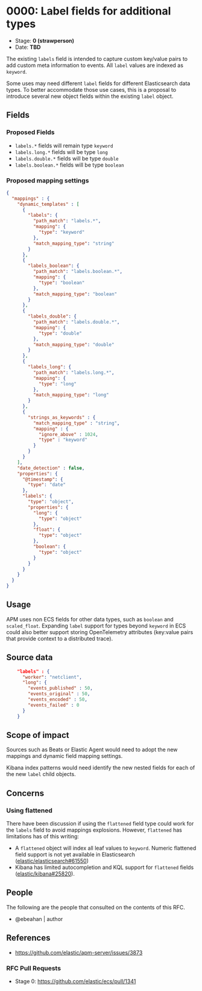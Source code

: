 # 0000: Label fields for additional types
<!-- Leave this ID at 0000. The ECS team will assign a unique, contiguous RFC number upon merging the initial stage of this RFC. -->

- Stage: **0 (strawperson)** <!-- Update to reflect target stage. See https://elastic.github.io/ecs/stages.html -->
- Date: **TBD** <!-- The ECS team sets this date at merge time. This is the date of the latest stage advancement. -->

<!--
As you work on your RFC, use the "Stage N" comments to guide you in what you should focus on, for the stage you're targeting.
Feel free to remove these comments as you go along.
-->

<!--
Stage 0: Provide a high level summary of the premise of these changes. Briefly describe the nature, purpose, and impact of the changes. ~2-5 sentences.
-->

The existing `labels` field is intended to capture custom key/value pairs to add custom meta information to events. All `label` values are indexed as `keyword`.

Some uses may need different `label` fields for different Elasticsearch data types. To better accommodate those use cases, this is a proposal to introduce several new object fields within the existing `label` object.

<!--
Stage 1: If the changes include field additions or modifications, please create a folder titled as the RFC number under rfcs/text/. This will be where proposed schema changes as standalone YAML files or extended example mappings and larger source documents will go as the RFC is iterated upon.
-->

## Fields

<!--
Stage 1: Describe at a high level how this change affects fields. Include new or updated yml field definitions for all of the essential fields in this draft. While not exhaustive, the fields documented here should be comprehensive enough to deeply evaluate the technical considerations of this change. The goal here is to validate the technical details for all essential fields and to provide a basis for adding experimental field definitions to the schema. Use GitHub code blocks with yml syntax formatting, and add them to the corresponding RFC folder.
-->

### Proposed Fields

* `labels.*` fields will remain type `keyword`
* `labels.long.*` fields will be type `long`
* `labels.double.*` fields will be type `double`
* `labels.boolean.*` fields will be type `boolean`

### Proposed mapping settings

```json
{
  "mappings" : {
    "dynamic_templates" : [
      {
        "labels": {
          "path_match": "labels.*",
          "mapping": {
            "type": "keyword"
          },
          "match_mapping_type": "string"
        }
      },
      {
        "labels_boolean": {
          "path_match": "labels.boolean.*",
          "mapping": {
            "type": "boolean"
          },
          "match_mapping_type": "boolean"
        }
      },
      {
        "labels_double": {
          "path_match": "labels.double.*",
          "mapping": {
            "type": "double"
          },
          "match_mapping_type": "double"
        }
      },
      {
        "labels_long": {
          "path_match": "labels.long.*",
          "mapping": {
            "type": "long"
          },
          "match_mapping_type": "long"
        }
      },
      {
        "strings_as_keywords" : {
          "match_mapping_type" : "string",
          "mapping" : {
            "ignore_above" : 1024,
            "type" : "keyword"
          }
        }
      }
    ],
    "date_detection" : false,
    "properties": {
      "@timestamp": {
        "type": "date"
      },
      "labels": {
        "type": "object",
        "properties": {
          "long": {
            "type": "object"
          },
          "float": {
            "type": "object"
          },
          "boolean": {
            "type": "object"
          }
        }
      }
    }
  }
}
```

<!--
Stage 2: Add or update all remaining field definitions. The list should now be exhaustive. The goal here is to validate the technical details of all remaining fields and to provide a basis for releasing these field definitions as beta in the schema. Use GitHub code blocks with yml syntax formatting, and add them to the corresponding RFC folder.
-->

## Usage

<!--
Stage 1: Describe at a high-level how these field changes will be used in practice. Real world examples are encouraged. The goal here is to understand how people would leverage these fields to gain insights or solve problems. ~1-3 paragraphs.
-->

APM uses non ECS fields for other data types, such as `boolean` and `scaled_float`. Expanding `label` support for types beyond `keyword` in ECS could also better support storing OpenTelemetry attributes (key:value pairs that provide context to a distributed trace).

## Source data

<!--
Stage 1: Provide a high-level description of example sources of data. This does not yet need to be a concrete example of a source document, but instead can simply describe a potential source (e.g. nginx access log). This will ultimately be fleshed out to include literal source examples in a future stage. The goal here is to identify practical sources for these fields in the real world. ~1-3 sentences or unordered list.
-->

```json
    "labels" : {
      "worker": "netclient",
      "long": {
        "events_published" : 50,
        "events_original" : 50,
        "events_encoded" : 50,
        "events_failed" : 0
      }
    }
```

<!--
Stage 2: Included a real world example source document. Ideally this example comes from the source(s) identified in stage 1. If not, it should replace them. The goal here is to validate the utility of these field changes in the context of a real world example. Format with the source name as a ### header and the example document in a GitHub code block with json formatting, or if on the larger side, add them to the corresponding RFC folder.
-->

<!--
Stage 3: Add more real world example source documents so we have at least 2 total, but ideally 3. Format as described in stage 2.
-->

## Scope of impact

<!--
Stage 2: Identifies scope of impact of changes. Are breaking changes required? Should deprecation strategies be adopted? Will significant refactoring be involved? Break the impact down into:
 * Ingestion mechanisms (e.g. beats/logstash)
 * Usage mechanisms (e.g. Kibana applications, detections)
 * ECS project (e.g. docs, tooling)
The goal here is to research and understand the impact of these changes on users in the community and development teams across Elastic. 2-5 sentences each.
-->

Sources such as Beats or Elastic Agent would need to adopt the new mappings and dynamic field mapping settings.

Kibana index patterns would need identify the new nested fields for each of the new `label` child objects.

## Concerns

<!--
Stage 1: Identify potential concerns, implementation challenges, or complexity. Spend some time on this. Play devil's advocate. Try to identify the sort of non-obvious challenges that tend to surface later. The goal here is to surface risks early, allow everyone the time to work through them, and ultimately document resolution for posterity's sake.
-->

### Using flattened

There have been discussion if using the `flattened` field type could work for the `labels` field to avoid mappings explosions. However, `flattened` has limitations has of this writing:

* A `flattened` object will index all leaf values to `keyword`. Numeric flattened field support is not yet available in Elasticsearch ([elastic/elasticsearch#61550](https://github.com/elastic/elasticsearch/issues/61550))
* Kibana has limited autocompletion and KQL support for `flattened` fields ([elastic/kibana#25820](https://github.com/elastic/kibana/issues/25820)).

<!--
Stage 2: Document new concerns or resolutions to previously listed concerns. It's not critical that all concerns have resolutions at this point, but it would be helpful if resolutions were taking shape for the most significant concerns.
-->

<!--
Stage 3: Document resolutions for all existing concerns. Any new concerns should be documented along with their resolution. The goal here is to eliminate risk of churn and instability by ensuring all concerns have been addressed.
-->

## People

The following are the people that consulted on the contents of this RFC.

* @ebeahan | author

<!--
Who will be or has been consulted on the contents of this RFC? Identify authorship and sponsorship, and optionally identify the nature of involvement of others. Link to GitHub aliases where possible. This list will likely change or grow stage after stage.

e.g.:

* @Yasmina | author
* @Monique | sponsor
* @EunJung | subject matter expert
* @JaneDoe | grammar, spelling, prose
* @Mariana
-->


## References

* https://github.com/elastic/apm-server/issues/3873

<!-- Insert any links appropriate to this RFC in this section. -->

### RFC Pull Requests

<!-- An RFC should link to the PRs for each of it stage advancements. -->

* Stage 0: https://github.com/elastic/ecs/pull/1341

<!--
* Stage 1: https://github.com/elastic/ecs/pull/NNN
...
-->
